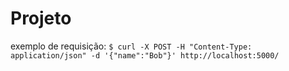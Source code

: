 # Projeto

exemplo de requisição: ```$ curl -X POST -H "Content-Type: application/json" -d '{"name":"Bob"}' http://localhost:5000/ ```
